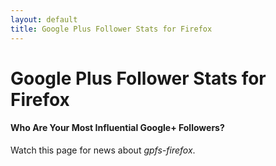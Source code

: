 ```yaml
---
layout: default
title: Google Plus Follower Stats for Firefox
---
```


# Google Plus Follower Stats for Firefox

#### Who Are Your Most Influential Google+ Followers?

Watch this page for news about *gpfs-firefox*.

<div class="g-post" data-href="https://plus.google.com/113250814961864918365/posts/NobiVcpdpU3"></div>

